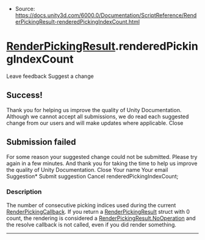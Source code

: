 * Source: https://docs.unity3d.com/6000.0/Documentation/ScriptReference/RenderPickingResult-renderedPickingIndexCount.html

#  [RenderPickingResult](https://docs.unity3d.com/6000.0/Documentation/ScriptReference/RenderPickingResult.html).renderedPickingIndexCount
Leave feedback
Suggest a change
## Success!
Thank you for helping us improve the quality of Unity Documentation. Although we cannot accept all submissions, we do read each suggested change from our users and will make updates where applicable.
Close
## Submission failed
For some reason your suggested change could not be submitted. Please <a>try again</a> in a few minutes. And thank you for taking the time to help us improve the quality of Unity Documentation.
Close
Your name Your email Suggestion* Submit suggestion
Cancel
renderedPickingIndexCount; 
### Description
The number of consecutive picking indices used during the current [RenderPickingCallback](https://docs.unity3d.com/6000.0/Documentation/ScriptReference/HandleUtility.RenderPickingCallback.html).
If you return a [RenderPickingResult](https://docs.unity3d.com/6000.0/Documentation/ScriptReference/RenderPickingResult.html) struct with 0 count, the rendering is considered a [RenderPickingResult.NoOperation](https://docs.unity3d.com/6000.0/Documentation/ScriptReference/RenderPickingResult.NoOperation.html) and the resolve callback is not called, even if you did render something.
* * *
